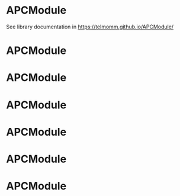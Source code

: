# APCModule
See library documentation in
https://telmomm.github.io/APCModule/

# APCModule
# APCModule
# APCModule
# APCModule
# APCModule
# APCModule
